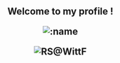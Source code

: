 <h2 align="center">Welcome to my profile !

<p align="center">
  <img src="https://count.kjchmc.cn/get/@JustKanade?theme=gelbooru" alt=":name" />
</p>
<p align = "center">


<img src="https://github-stats-alpha.vercel.app/api?username=JustKanade&cc=FFFFFF&tc=808080&ic=000000&bc=FFFFFF" alt="RS@WittF" /> 


<!-- 
<p align = "center">
  <img src = "https://github-readme-stats.vercel.app/api?username=JustKanade&show_icons=true&theme=tokyonight&line_height=27">

</p>
<!-- 
<h2 align="center">Reach me on <img src="https://media.giphy.com/media/mGcNjsfWAjY5AEZNw6/giphy.gif" width="50"></h2>
<p align="center">
    <a href="https://space.bilibili.com/472292672" target="_blank">
        <img src="https://img.shields.io/badge/bilibili-%E5%93%94%E5%93%A9%E5%93%94%E5%93%A9-ff69b4" alt="哔哩哔哩">
    </a>

<!-- <div align="center">
  <a href="https://discord.com/users/1001475041919258634">
    <img src="https://img.shields.io/badge/Discord-Add Friend-%235865F2?style=for-the-badge&logo=discord" alt="Discord">
  </a>
</div>


<p align = "center">
<img width="50%" src="https://github-readme-streak-stats.herokuapp.com/?user=JustKanade&show_icons=true&locale=en&layout=compact&theme=radical&line_height=0" />
</p>
